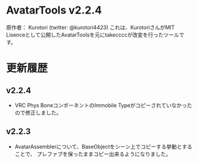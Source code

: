 # AvatarTools v2.2.4

原作者： Kurotori (twitter: @kurotori4423)
これは、KurotoriさんがMIT Lisenceとして公開したAvatarToolsを元にtakeccccが改変を行ったツールです。

# 更新履歴
## v2.2.4
- VRC Phys BoneコンポーネントのImmobile Typeがコピーされていなかったので修正しました。

## v2.2.3
- AvatarAssemblerについて、BaseObjectをシーン上でコピーする挙動とすることで、
  プレファブを保ったままコピー出来るようになりました。
